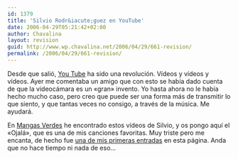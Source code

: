 ```yaml
---
id: 1379
title: 'Silvio Rodr&iacute;guez en YouTube'
date: 2006-04-29T05:21:42+02:00
author: Chavalina
layout: revision
guid: http://www.wp.chavalina.net/2006/04/29/661-revision/
permalink: /2006/04/29/661-revision/
---
```

Desde que sali&oacute;, [You Tube](http://www.youtube.com) ha sido una revoluci&oacute;n. V&iacute;deos y v&iacute;deos y v&iacute;deos. Ayer me comentaba un amigo que con esto se hab&iacute;a dado cuenta de que la videocámara es un «gran» invento. Yo hasta ahora no le hab&iacute;a hecho mucho caso, pero creo que puede ser una forma más de transmitir lo que siento, y que tantas veces no consigo, a través de la m&uacute;sica. Me ayudará.  
  
En <a href="http://mangasverdes.es/2006/04/29/silvio-rodriguez-en-youtube/" target="_blank">Mangas Verdes</a> he encontrado estos v&iacute;deos de Silvio, y os pongo aqu&iacute; el «Ojalá», que es una de mis canciones favoritas. Muy triste pero me encanta, de hecho fue <a href="http://chavalina.net/comentar.php?idpost=35" target="_blank">una de mis primeras entradas</a> en esta página. Anda que no hace tiempo ni nada de eso…